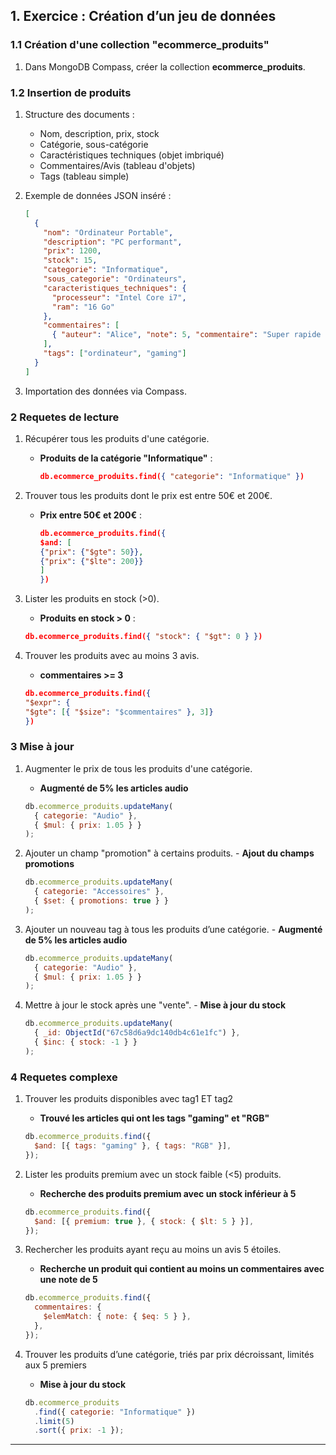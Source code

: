 ## 1. Exercice : Création d’un jeu de données

### 1.1 Création d'une collection "ecommerce_produits"

1. Dans MongoDB Compass, créer la collection **ecommerce_produits**.

### 1.2 Insertion de produits

1. Structure des documents :

   - Nom, description, prix, stock
   - Catégorie, sous-catégorie
   - Caractéristiques techniques (objet imbriqué)
   - Commentaires/Avis (tableau d'objets)
   - Tags (tableau simple)

2. Exemple de données JSON inséré :

   ```json
   [
     {
       "nom": "Ordinateur Portable",
       "description": "PC performant",
       "prix": 1200,
       "stock": 15,
       "categorie": "Informatique",
       "sous_categorie": "Ordinateurs",
       "caracteristiques_techniques": {
         "processeur": "Intel Core i7",
         "ram": "16 Go"
       },
       "commentaires": [
         { "auteur": "Alice", "note": 5, "commentaire": "Super rapide !" }
       ],
       "tags": ["ordinateur", "gaming"]
     }
   ]
   ```

3. Importation des données via Compass.

### 2 Requetes de lecture

1.  Récupérer tous les produits d'une catégorie.
    - **Produits de la catégorie "Informatique"** :
      ```json
      db.ecommerce_produits.find({ "categorie": "Informatique" })
      ```
2.  Trouver tous les produits dont le prix est entre 50€ et 200€.

    - **Prix entre 50€ et 200€** :
      ```json
      db.ecommerce_produits.find({
      $and: [
      {"prix": {"$gte": 50}},
      {"prix": {"$lte": 200}}
      ]
      })
      ```

3.  Lister les produits en stock (>0).

    - **Produits en stock > 0** :

    ```json
    db.ecommerce_produits.find({ "stock": { "$gt": 0 } })
    ```

4.  Trouver les produits avec au moins 3 avis.
    - **commentaires >= 3**
    ```json
    db.ecommerce_produits.find({
    "$expr": {
    "$gte": [{ "$size": "$commentaires" }, 3]}
    })
    ```

### 3 Mise à jour

1. Augmenter le prix de tous les produits d'une catégorie.
   - **Augmenté de 5% les articles audio**
   ```js
   db.ecommerce_produits.updateMany(
     { categorie: "Audio" },
     { $mul: { prix: 1.05 } }
   );
   ```
2. Ajouter un champ "promotion" à certains
   produits. - **Ajout du champs promotions**

   ```js
   db.ecommerce_produits.updateMany(
     { categorie: "Accessoires" },
     { $set: { promotions: true } }
   );
   ```

3. Ajouter un nouveau tag à tous les produits
   d’une catégorie. - **Augmenté de 5% les articles audio**

   ```js
   db.ecommerce_produits.updateMany(
     { categorie: "Audio" },
     { $mul: { prix: 1.05 } }
   );
   ```

4. Mettre à jour le stock après une "vente". - **Mise à jour du stock**
   ```js
   db.ecommerce_produits.updateMany(
     { _id: ObjectId("67c58d6a9dc140db4c61e1fc") },
     { $inc: { stock: -1 } }
   );
   ```

### 4 Requetes complexe

1. Trouver les produits disponibles avec tag1 ET tag2
   - **Trouvé les articles qui ont les tags "gaming" et "RGB"**
   ```js
   db.ecommerce_produits.find({
     $and: [{ tags: "gaming" }, { tags: "RGB" }],
   });
   ```
2. Lister les produits premium avec un stock faible (<5)
   produits.

   - **Recherche des produits premium avec un stock inférieur à 5**

   ```js
   db.ecommerce_produits.find({
     $and: [{ premium: true }, { stock: { $lt: 5 } }],
   });
   ```

3. Rechercher les produits ayant reçu au moins un avis 5 étoiles.

   - **Recherche un produit qui contient au moins un commentaires avec une note de 5**

   ```js
   db.ecommerce_produits.find({
     commentaires: {
       $elemMatch: { note: { $eq: 5 } },
     },
   });
   ```

4. Trouver les produits d’une catégorie, triés par prix décroissant, limités aux 5 premiers
   - **Mise à jour du stock**
   ```js
   db.ecommerce_produits
     .find({ categorie: "Informatique" })
     .limit(5)
     .sort({ prix: -1 });
   ```

---
